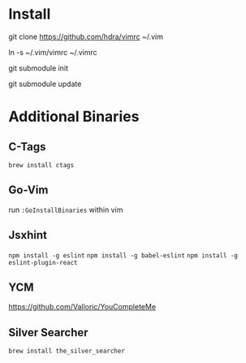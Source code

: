 # Install
git clone https://github.com/hdra/vimrc ~/.vim

ln -s ~/.vim/vimrc ~/.vimrc

git submodule init

git submodule update

# Additional Binaries

## C-Tags

`brew install ctags`

## Go-Vim

run `:GoInstallBinaries` within vim

## Jsxhint

`npm install -g eslint`
`npm install -g babel-eslint`
`npm install -g eslint-plugin-react`

## YCM

https://github.com/Valloric/YouCompleteMe


## Silver Searcher

`brew install the_silver_searcher`
